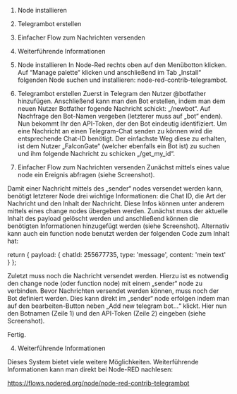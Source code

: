 1) Node installieren
2) Telegrambot erstellen
3) Einfacher Flow zum Nachrichten versenden
4) Weiterführende Informationen


1) Node installieren
In Node-Red rechts oben auf den Menübotton klicken. Auf “Manage palette“ klicken und anschließend im Tab „Install“ folgenden Node suchen und installieren: node-red-contrib-telegrambot.

2) Telegrambot erstellen
Zuerst in Telegram den Nutzer @botfather hinzufügen. Anschließend kann man den Bot erstellen, indem man dem neuen Nutzer Botfather fogende Nachricht schickt: „/newbot“. Auf Nachfrage den Bot-Namen vergeben (letzterer muss auf „bot“ enden). Nun bekommt Ihr den API-Token, der den Bot eindeutig identifiziert. Um eine Nachricht an einen Telegram-Chat senden zu können wird die entsprechende Chat-ID benötigt. Der einfachste Weg diese zu erhalten, ist dem Nutzer „FalconGate“ (welcher ebenfalls ein Bot ist) zu suchen und ihm folgende Nachricht zu schicken „/get_my_id“.

3) Einfacher Flow zum Nachrichten versenden
Zunächst mittels eines value node ein Ereignis abfragen (siehe Screenshot). 

Damit einer Nachricht mittels des „sender“ nodes versendet werden kann, benötigt letzterer Node drei wichtige Informationen: die Chat ID, die Art der Nachricht und den Inhalt der Nachricht. Diese Infos können unter anderem mittels eines change nodes übergeben werden. Zunächst muss der aktuelle Inhalt des payload gelöscht werden und anschließend können die benötigten Informationen hinzugefügt werden (siehe Screenshot). Alternativ kann auch ein function node benutzt werden der folgenden Code zum Inhalt hat:

return {
    payload: {
        chatId: 255677735,
        type: 'message',
        content: 'mein text'
    }
};

Zuletzt muss noch die Nachricht versendet werden. Hierzu ist es notwendig den change node (oder function node) mit einem „sender“ node zu verbinden. Bevor Nachrichten versendet werden können, muss noch der Bot definiert werden. Dies kann direkt im „sender“ node erfolgen indem man auf den bearbeiten-Button neben „Add new telegram bot…“ klickt. Hier nun den Botnamen (Zeile 1) und den API-Token (Zeile 2) eingeben (siehe Screenshot). 

Fertig.


4) Weiterführende Informationen

Dieses System bietet viele weitere Möglichkeiten. Weiterführende Informationen kann man direkt bei Node-RED nachlesen: 

https://flows.nodered.org/node/node-red-contrib-telegrambot

 

